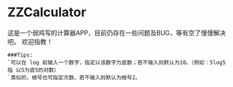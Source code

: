 # ZZCalculator
这是一个弱鸡写的计算器APP，目前仍存在一些问题及BUG，等有空了慢慢解决吧。
欢迎指教！
``````
###Tips:
`可以在 log 前输入一个数字，指定以该数字为底数；若不输入则默认为10。（例如：5log5 指 以5为底5的对数）
`类似的，根号也可指定次数，若不输入则默认为根号2。
